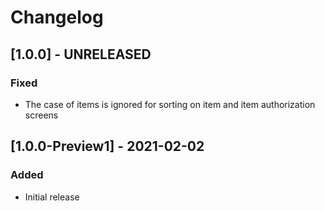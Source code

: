 # Changelog

## [1.0.0] - UNRELEASED

### Fixed
- The case of items is ignored for sorting on item and item authorization screens

## [1.0.0-Preview1] - 2021-02-02

### Added
- Initial release
